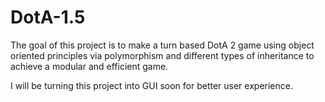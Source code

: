 # DotA-1.5
The goal of this project is to make a turn based DotA 2 game using object oriented principles via polymorphism and different types of inheritance to achieve a modular and efficient game.

I will be turning this project into GUI soon for better user experience.
